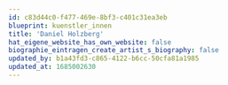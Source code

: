 ```yaml
---
id: c83d44c0-f477-469e-8bf3-c401c31ea3eb
blueprint: kuenstler_innen
title: 'Daniel Holzberg'
hat_eigene_website_has_own_website: false
biographie_eintragen_create_artist_s_biography: false
updated_by: b1a43fd3-c865-4122-b6cc-50cfa81a1985
updated_at: 1685002630
---
```

